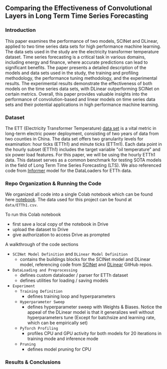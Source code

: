 ## Comparing the Effectiveness of Convolutional Layers in Long Term Time Series Forecasting

### Introduction

This paper examines the performance of two models, SCINet and DLinear, applied to two time series data sets for high performance machine learning. The data sets used in the study are the electricity transformer temperature dataset. Time series forecasting is a critical task in various domains, including energy and finance, where accurate predictions can lead to significant benefits. The paper presents a detailed description of the models and data sets used in the study, the training and profiling methodology, the performance tuning methodology, and the experimental results. The experimental results demonstrate the effectiveness of both models on the time series data sets, with DLinear outperforming SCINet on certain metrics. Overall, this paper provides valuable insights into the performance of convolution-based and linear models on time series data sets and their potential applications in high performance machine learning.

### Dataset

The ETT (Electricity Transformer Temperature) [data set](https://github.com/zhouhaoyi/ETDataset) is a vital metric in long-term electric power deployment, consisting of two years of data from two counties in China. The data set offers two granularity levels for examination: hour ticks (ETTh1) and minute ticks (ETTm1). Each data point in the hourly subset (ETTh1) includes the target variable "oil temperature" and six power load features. For this paper, we will be using the hourly ETTh1 data. This dataset serves as a common benchmark for testing SOTA models in the field of Long Term Time Series Forecasting (LTS). We also referenced code from [Informer](https://github.com/zhouhaoyi/Informer2020) model for the DataLoaders for ETTh data.

### Repo Organization & Running the Code

We organized all code into a single Colab notebook which can be found here [notebook](https://colab.research.google.com/drive/1CbW_ecoqsgGxuSBfY8MlouSrE7_YrM5M#scrollTo=L7uKJbrCq630). The data used for this project can be found at `data/ETTh1.csv`. 

To run this Colab notebook

* first save a local copy of the notebook in Drive
* upload the dataset to Drive
* give authorization to access Drive as prompted

A walkthrough of the code sections

* `SCINet Model Definition` and `DLinear Model Definition`
  * contains the buildings blocks for the SCINet model and DLinear model, referencing code from [SCINet](https://github.com/cure-lab/SCINet) and [DLinear](https://github.com/cure-lab/LTSF-Linear) GitHub repos.
* `DataLoading and Preprocessing`
  * defines custom dataloader / parser for ETTh dataset
  * defines utilities for loading / saving models
* `Experiment`
  * `Training Definition`
    * defines training loop and hyperparameters
  * `Hyperparameter Sweep`
    * defines hyperparameter sweep with Weights & Biases. Notice the appeal of the DLinear model is that it generalizes well without hyperparameters tune (Except for batchsize and learning rate, which can be empirically set)
  * `PyTorch Profiling`
    * profiles CPU and GPU activity for both models for 20 iterations in training mode and inference mode
  * `Pruning`
    * defines model pruning for CPU

### Results & Conclusions